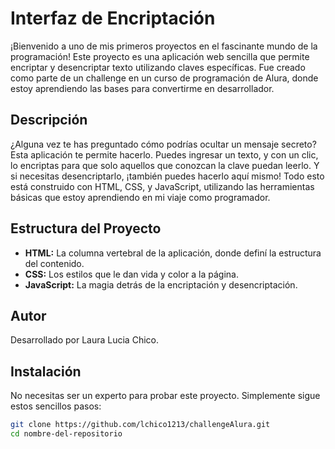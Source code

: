 # Interfaz de Encriptación

¡Bienvenido a uno de mis primeros proyectos en el fascinante mundo de la programación! Este proyecto es una aplicación web sencilla que permite encriptar y desencriptar texto utilizando claves específicas. Fue creado como parte de un challenge en un curso de programación de Alura, donde estoy aprendiendo las bases para convertirme en desarrollador.

## Descripción

¿Alguna vez te has preguntado cómo podrías ocultar un mensaje secreto? Esta aplicación te permite hacerlo. Puedes ingresar un texto, y con un clic, lo encriptas para que solo aquellos que conozcan la clave puedan leerlo. Y si necesitas desencriptarlo, ¡también puedes hacerlo aquí mismo! Todo esto está construido con HTML, CSS, y JavaScript, utilizando las herramientas básicas que estoy aprendiendo en mi viaje como programador.

## Estructura del Proyecto

- **HTML:** La columna vertebral de la aplicación, donde definí la estructura del contenido.
- **CSS:** Los estilos que le dan vida y color a la página.
- **JavaScript:** La magia detrás de la encriptación y desencriptación.

## Autor

Desarrollado por Laura Lucia Chico.

## Instalación

No necesitas ser un experto para probar este proyecto. Simplemente sigue estos sencillos pasos:

```bash
git clone https://github.com/lchico1213/challengeAlura.git
cd nombre-del-repositorio


